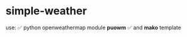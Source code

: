 # simple-weather
use:
:white_check_mark: python openweathermap module **puowm**
:white_check_mark: and **mako** template
